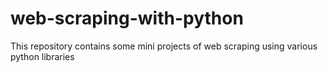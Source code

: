 # web-scraping-with-python
This repository contains some mini projects of web scraping using various python libraries
